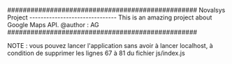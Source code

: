 #################################################
Novalsys Project -------------------------------
This is an amazing project about Google Maps API.
@author : AG
#################################################

NOTE : vous pouvez lancer l'application sans avoir à lancer localhost, à condition de supprimer les lignes 67 à 81 du fichier js/index.js